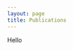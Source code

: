 ```yaml
---
layout: page
title: Publications
---
```


Hello

<!-- <h1 class="mt-4">Publications</h1>
{% assign publications = site.publications | sort: "year" | reverse %}
{% for pub in publications %}
<div class="pubitem">
  <div class="pubtitle">{{ pub.title }}</div>
  <div class="pubauthors">{{ pub.authors }}</div>
  <div class="pubinfo">{{ pub.publication }}, {{ pub.year}}</div>
</div>
{% endfor %} -->
